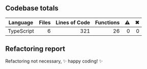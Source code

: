 ## Codebase totals
| **Language** | **Files** | **Lines of Code** | **Functions** | ⚠ | ✖ |
| --- | ---: | ---: | ---: | ---: | ---: |
| TypeScript | 6 | 321 | 26 | 0 | 0 |


## Refactoring report
Refactoring not necessary, ✨ happy coding! ✨

